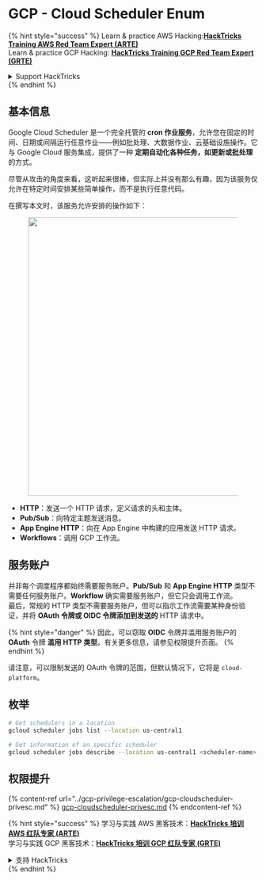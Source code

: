 # GCP - Cloud Scheduler Enum

{% hint style="success" %}
Learn & practice AWS Hacking:<img src="../../../.gitbook/assets/image.png" alt="" data-size="line">[**HackTricks Training AWS Red Team Expert (ARTE)**](https://training.hacktricks.xyz/courses/arte)<img src="../../../.gitbook/assets/image.png" alt="" data-size="line">\
Learn & practice GCP Hacking: <img src="../../../.gitbook/assets/image (2).png" alt="" data-size="line">[**HackTricks Training GCP Red Team Expert (GRTE)**<img src="../../../.gitbook/assets/image (2).png" alt="" data-size="line">](https://training.hacktricks.xyz/courses/grte)

<details>

<summary>Support HackTricks</summary>

* Check the [**subscription plans**](https://github.com/sponsors/carlospolop)!
* **Join the** 💬 [**Discord group**](https://discord.gg/hRep4RUj7f) or the [**telegram group**](https://t.me/peass) or **follow** us on **Twitter** 🐦 [**@hacktricks\_live**](https://twitter.com/hacktricks\_live)**.**
* **Share hacking tricks by submitting PRs to the** [**HackTricks**](https://github.com/carlospolop/hacktricks) and [**HackTricks Cloud**](https://github.com/carlospolop/hacktricks-cloud) github repos.

</details>
{% endhint %}

## 基本信息

Google Cloud Scheduler 是一个完全托管的 **cron 作业服务**，允许您在固定的时间、日期或间隔运行任意作业——例如批处理、大数据作业、云基础设施操作。它与 Google Cloud 服务集成，提供了一种 **定期自动化各种任务，如更新或批处理** 的方式。

尽管从攻击的角度来看，这听起来很棒，但实际上并没有那么有趣，因为该服务仅允许在特定时间安排某些简单操作，而不是执行任意代码。

在撰写本文时，该服务允许安排的操作如下：

<figure><img src="../../../.gitbook/assets/image (347).png" alt="" width="563"><figcaption></figcaption></figure>

* **HTTP**：发送一个 HTTP 请求，定义请求的头和主体。
* **Pub/Sub**：向特定主题发送消息。
* **App Engine HTTP**：向在 App Engine 中构建的应用发送 HTTP 请求。
* **Workflows**：调用 GCP 工作流。

## 服务账户

并非每个调度程序都始终需要服务账户。**Pub/Sub** 和 **App Engine HTTP** 类型不需要任何服务账户。**Workflow** 确实需要服务账户，但它只会调用工作流。\
最后，常规的 HTTP 类型不需要服务账户，但可以指示工作流需要某种身份验证，并将 **OAuth 令牌或 OIDC 令牌添加到发送的** HTTP 请求中。

{% hint style="danger" %}
因此，可以窃取 **OIDC** 令牌并滥用服务账户的 **OAuth** 令牌 **滥用 HTTP 类型**。有关更多信息，请参见权限提升页面。
{% endhint %}

请注意，可以限制发送的 OAuth 令牌的范围，但默认情况下，它将是 `cloud-platform`。

## 枚举
```bash
# Get schedulers in a location
gcloud scheduler jobs list --location us-central1

# Get information of an specific scheduler
gcloud scheduler jobs describe --location us-central1 <scheduler-name>
```
## 权限提升

{% content-ref url="../gcp-privilege-escalation/gcp-cloudscheduler-privesc.md" %}
[gcp-cloudscheduler-privesc.md](../gcp-privilege-escalation/gcp-cloudscheduler-privesc.md)
{% endcontent-ref %}

{% hint style="success" %}
学习与实践 AWS 黑客技术：<img src="../../../.gitbook/assets/image.png" alt="" data-size="line">[**HackTricks 培训 AWS 红队专家 (ARTE)**](https://training.hacktricks.xyz/courses/arte)<img src="../../../.gitbook/assets/image.png" alt="" data-size="line">\
学习与实践 GCP 黑客技术：<img src="../../../.gitbook/assets/image (2).png" alt="" data-size="line">[**HackTricks 培训 GCP 红队专家 (GRTE)**<img src="../../../.gitbook/assets/image (2).png" alt="" data-size="line">](https://training.hacktricks.xyz/courses/grte)

<details>

<summary>支持 HackTricks</summary>

* 查看 [**订阅计划**](https://github.com/sponsors/carlospolop)!
* **加入** 💬 [**Discord 群组**](https://discord.gg/hRep4RUj7f) 或 [**Telegram 群组**](https://t.me/peass) 或 **在 Twitter 上关注** 🐦 [**@hacktricks\_live**](https://twitter.com/hacktricks\_live)**.**
* **通过向** [**HackTricks**](https://github.com/carlospolop/hacktricks) 和 [**HackTricks Cloud**](https://github.com/carlospolop/hacktricks-cloud) GitHub 仓库提交 PR 来分享黑客技巧。

</details>
{% endhint %}
